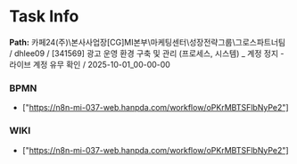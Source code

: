 # Task Info

**Path:** 카페24(주)\본사사업장\[CG]MI본부\마케팅센터\성장전략그룹\그로스파트너팀 / dhlee09 / [341569] 광고 운영 환경 구축 및 관리 (프로세스, 시스템) _ 계정 정지 - 라이브 계정 유무 확인 / 2025-10-01_00-00-00

### BPMN
- ["https://n8n-mi-037-web.hanpda.com/workflow/oPKrMBTSFlbNyPe2"]

### WIKI
- ["https://n8n-mi-037-web.hanpda.com/workflow/oPKrMBTSFlbNyPe2"]

